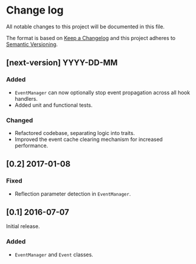 # Change log
All notable changes to this project will be documented in this file.

The format is based on [Keep a Changelog](http://keepachangelog.com/)
and this project adheres to [Semantic Versioning](http://semver.org/).

## [next-version] YYYY-DD-MM
### Added
- `EventManager` can now optionally stop event propagation across all hook handlers.
- Added unit and functional tests.

### Changed
- Refactored codebase, separating logic into traits.
- Improved the event cache clearing mechanism for increased performance.

## [0.2] 2017-01-08
### Fixed
- Reflection parameter detection in `EventManager`.

## [0.1] 2016-07-07
Initial release.
### Added
- `EventManager` and `Event` classes.
